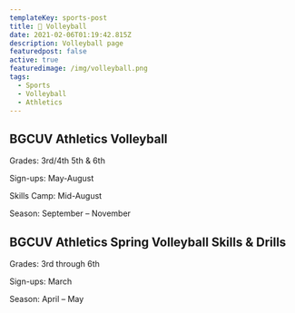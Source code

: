 ```yaml
---
templateKey: sports-post
title: 🏐 Volleyball
date: 2021-02-06T01:19:42.815Z
description: Volleyball page
featuredpost: false
active: true
featuredimage: /img/volleyball.png
tags:
  - Sports
  - Volleyball
  - Athletics
---
```


## BGCUV Athletics Volleyball

Grades: 3rd/4th 5th & 6th

Sign-ups: May-August

Skills Camp: Mid-August

Season: September – November

## BGCUV Athletics Spring Volleyball Skills & Drills

Grades: 3rd through 6th

Sign-ups: March

Season: April – May

